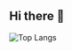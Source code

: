 ## Hi there 👋
![Top Langs](https://github-readme-stats.vercel.app/api/top-langs/?username=ShaikhHuzefa2005&layout=donut-vertical&color=gray)
<!--
**ShaikhHuzefa2005/ShaikhHuzefa2005** is a ✨ _special_ ✨ repository because its `README.md` (this file) appears on your GitHub profile.

Here are some ideas to get you started:

- 🔭 I’m currently working on ...
- 🌱 I’m currently learning ...
- 👯 I’m looking to collaborate on ...
- 🤔 I’m looking for help with ...
- 💬 Ask me about ...
- 📫 How to reach me: ...
- 😄 Pronouns: ...
- ⚡ Fun fact: ...
-->
